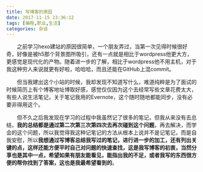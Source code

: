 ```yaml
---
title: 写博客的原因
date: 2017-11-15 23:36:12
tags: [编程,职业,生活]
categories: 杂谈
---
```


  之前学习hexo建站的原因很简单，一个朋友弄过，当第一次见得时候很好奇，好像是被h5那个背景图所吸引，还有一点就是相比于wordpress他更大方，更感觉是现代化的产物。随着进一步的了解，相比于wordpress他不用主机，对于我这种穷人来说就更有好啦，哈哈哈，而且还能在GitHub上混commit。

  但当我建出这个小站的时候，我却发现不知道写什么，难道纯粹是为了面试的时候简历上有个博客地址博取好感，感觉仅仅因为这个去经常写些文章花费太大，有些人说生活笔记，关于笔记我用的Evernote，这个随时随地都能同步，没有必要非得用这个。

  但不久之后我发现在学习的过程中我虽然记了很多的笔记，但我从来没有去总结，**我的总结都是通过第二次第三次第四次去再次碰到这个问题**，再去解决，而学会的这个问题，所以我觉得我这种记笔记的方法从根本上说并不是记笔记，而是自我安慰，所以**我想通过写博客总结我写过的笔记，进行进一步的加工，还有列出关键的点，这样还能方便平时自己对问题的快速查找，这是我写博客的初衷，当然分享也是其中一点，希望如果有朋友能看见，能指出我的不足，或者我写的东西很方便的帮你找到了答案，这也是我最希望看到的**。

